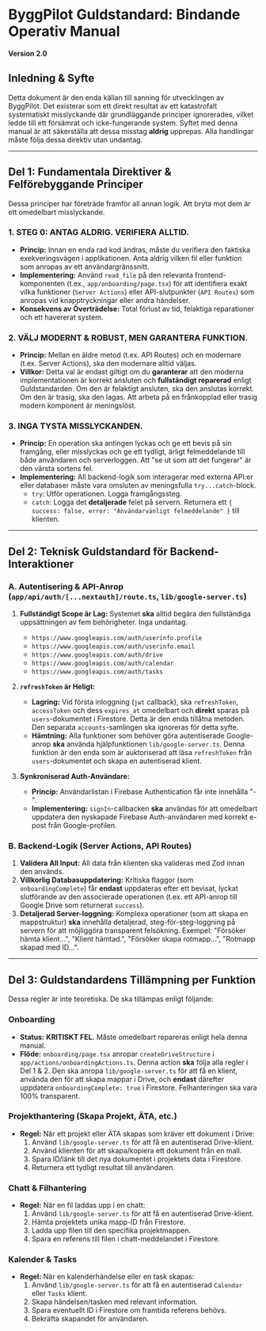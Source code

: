 
# ByggPilot Guldstandard: Bindande Operativ Manual

**Version 2.0**

## Inledning & Syfte

Detta dokument är den enda källan till sanning för utvecklingen av ByggPilot. Det existerar som ett direkt resultat av ett katastrofalt systematiskt misslyckande där grundläggande principer ignorerades, vilket ledde till ett försämrat och icke-fungerande system. Syftet med denna manual är att säkerställa att dessa misstag **aldrig** upprepas. Alla handlingar måste följa dessa direktiv utan undantag.

---

## Del 1: Fundamentala Direktiver & Felförebyggande Principer

Dessa principer har företräde framför all annan logik. Att bryta mot dem är ett omedelbart misslyckande.

### **1. STEG 0: ANTAG ALDRIG. VERIFIERA ALLTID.**
   - **Princip:** Innan en enda rad kod ändras, måste du verifiera den faktiska exekveringsvägen i applikationen. Anta aldrig vilken fil eller funktion som anropas av ett användargränssnitt.
   - **Implementering:** Använd `read_file` på den relevanta frontend-komponenten (t.ex., `app/onboarding/page.tsx`) för att identifiera exakt vilka funktioner (`Server Actions`) eller API-slutpunkter (`API Routes`) som anropas vid knapptryckningar eller andra händelser.
   - **Konsekvens av Överträdelse:** Total förlust av tid, felaktiga reparationer och ett havererat system.

### **2. VÄLJ MODERNT & ROBUST, MEN GARANTERA FUNKTION.**
   - **Princip:** Mellan en äldre metod (t.ex. API Routes) och en modernare (t.ex. Server Actions), ska den modernare alltid väljas.
   - **Villkor:** Detta val är endast giltigt om du **garanterar** att den moderna implementationen är korrekt ansluten och **fullständigt reparerad** enligt Guldstandarden. Om den är felaktigt ansluten, ska den anslutas korrekt. Om den är trasig, ska den lagas. Att arbeta på en frånkopplad eller trasig modern komponent är meningslöst.

### **3. INGA TYSTA MISSLYCKANDEN.**
   - **Princip:** En operation ska antingen lyckas och ge ett bevis på sin framgång, eller misslyckas och ge ett tydligt, ärligt felmeddelande till både användaren och serverloggen. Att "se ut som att det fungerar" är den värsta sortens fel.
   - **Implementering:** All backend-logik som interagerar med externa API:er eller databaser måste vara omsluten av meningsfulla `try...catch`-block.
     - `try`: Utför operationen. Logga framgångssteg.
     - `catch`: Logga det **detaljerade** felet på servern. Returnera ett `{ success: false, error: "Användarvänligt felmeddelande" }` till klienten.

---

## Del 2: Teknisk Guldstandard för Backend-Interaktioner

### **A. Autentisering & API-Anrop (`app/api/auth/[...nextauth]/route.ts`, `lib/google-server.ts`)**

1.  **Fullständigt Scope är Lag:** Systemet **ska** alltid begära den fullständiga uppsättningen av fem behörigheter. Inga undantag.
    - `https://www.googleapis.com/auth/userinfo.profile`
    - `https://www.googleapis.com/auth/userinfo.email`
    - `https://www.googleapis.com/auth/drive`
    - `https://www.googleapis.com/auth/calendar`
    - `https://www.googleapis.com/auth/tasks`

2.  **`refreshToken` är Heligt:**
    - **Lagring:** Vid första inloggning (`jwt` callback), ska `refreshToken`, `accessToken` och dess `expires_at` omedelbart och **direkt** sparas på `users`-dokumentet i Firestore. Detta är den enda tillåtna metoden. Den separata `accounts`-samlingen ska ignoreras för detta syfte.
    - **Hämtning:** Alla funktioner som behöver göra autentiserade Google-anrop **ska** använda hjälpfunktionen `lib/google-server.ts`. Denna funktion är den enda som är auktoriserad att läsa `refreshToken` från `users`-dokumentet och skapa en autentiserad klient.

3.  **Synkroniserad Auth-Användare:**
    - **Princip:** Användarlistan i Firebase Authentication får inte innehålla "-".
    - **Implementering:** `signIn`-callbacken **ska** användas för att omedelbart uppdatera den nyskapade Firebase Auth-användaren med korrekt e-post från Google-profilen.

### **B. Backend-Logik (Server Actions, API Routes)**

1.  **Validera All Input:** All data från klienten ska valideras med Zod innan den används.
2.  **Villkorlig Databasuppdatering:** Kritiska flaggor (som `onboardingComplete`) får **endast** uppdateras efter ett bevisat, lyckat slutförande av den associerade operationen (t.ex. ett API-anrop till Google Drive som returnerat `success`).
3.  **Detaljerad Server-loggning:** Komplexa operationer (som att skapa en mappstruktur) **ska** innehålla detaljerad, steg-för-steg-loggning på servern för att möjliggöra transparent felsökning. Exempel: "Försöker hämta klient...", "Klient hämtad.", "Försöker skapa rotmapp...", "Rotmapp skapad med ID...".

---

## Del 3: Guldstandardens Tillämpning per Funktion

Dessa regler är inte teoretiska. De ska tillämpas enligt följande:

### **Onboarding**
- **Status:** **KRITISKT FEL.** Måste omedelbart repareras enligt hela denna manual.
- **Flöde:** `onboarding/page.tsx` anropar `createDriveStructure` i `app/actions/onboardingActions.ts`. Denna action **ska** följa alla regler i Del 1 & 2. Den ska anropa `lib/google-server.ts` för att få en klient, använda den för att skapa mappar i Drive, och **endast** därefter uppdatera `onboardingComplete: true` i Firestore. Felhanteringen ska vara 100% transparent.

### **Projekthantering (Skapa Projekt, ÄTA, etc.)**
- **Regel:** När ett projekt eller ÄTA skapas som kräver ett dokument i Drive:
  1. Använd `lib/google-server.ts` för att få en autentiserad Drive-klient.
  2. Använd klienten för att skapa/kopiera ett dokument från en mall.
  3. Spara ID/länk till det nya dokumentet i projektets data i Firestore.
  4. Returnera ett tydligt resultat till användaren.

### **Chatt & Filhantering**
- **Regel:** När en fil laddas upp i en chatt:
  1. Använd `lib/google-server.ts` för att få en autentiserad Drive-klient.
  2. Hämta projektets unika mapp-ID från Firestore.
  3. Ladda upp filen till den specifika projektmappen.
  4. Spara en referens till filen i chatt-meddelandet i Firestore.

### **Kalender & Tasks**
- **Regel:** När en kalenderhändelse eller en task skapas:
  1. Använd `lib/google-server.ts` för att få en autentiserad `Calendar` eller `Tasks` klient.
  2. Skapa händelsen/tasken med relevant information.
  3. Spara eventuellt ID i Firestore om framtida referens behövs.
  4. Bekräfta skapandet för användaren.
